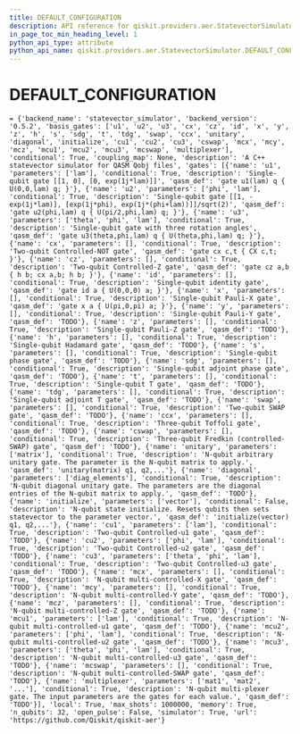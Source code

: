 ```yaml
---
title: DEFAULT_CONFIGURATION
description: API reference for qiskit.providers.aer.StatevectorSimulator.DEFAULT_CONFIGURATION
in_page_toc_min_heading_level: 1
python_api_type: attribute
python_api_name: qiskit.providers.aer.StatevectorSimulator.DEFAULT_CONFIGURATION
---
```


# DEFAULT\_CONFIGURATION

<span id="qiskit.providers.aer.StatevectorSimulator.DEFAULT_CONFIGURATION" />

`= {'backend_name': 'statevector_simulator', 'backend_version': '0.5.2', 'basis_gates': ['u1', 'u2', 'u3', 'cx', 'cz', 'id', 'x', 'y', 'z', 'h', 's', 'sdg', 't', 'tdg', 'swap', 'ccx', 'unitary', 'diagonal', 'initialize', 'cu1', 'cu2', 'cu3', 'cswap', 'mcx', 'mcy', 'mcz', 'mcu1', 'mcu2', 'mcu3', 'mcswap', 'multiplexer'], 'conditional': True, 'coupling_map': None, 'description': 'A C++ statevector simulator for QASM Qobj files', 'gates': [{'name': 'u1', 'parameters': ['lam'], 'conditional': True, 'description': 'Single-qubit gate [[1, 0], [0, exp(1j*lam)]]', 'qasm_def': 'gate u1(lam) q { U(0,0,lam) q; }'}, {'name': 'u2', 'parameters': ['phi', 'lam'], 'conditional': True, 'description': 'Single-qubit gate [[1, -exp(1j*lam)], [exp(1j*phi), exp(1j*(phi+lam))]]/sqrt(2)', 'qasm_def': 'gate u2(phi,lam) q { U(pi/2,phi,lam) q; }'}, {'name': 'u3', 'parameters': ['theta', 'phi', 'lam'], 'conditional': True, 'description': 'Single-qubit gate with three rotation angles', 'qasm_def': 'gate u3(theta,phi,lam) q { U(theta,phi,lam) q; }'}, {'name': 'cx', 'parameters': [], 'conditional': True, 'description': 'Two-qubit Controlled-NOT gate', 'qasm_def': 'gate cx c,t { CX c,t; }'}, {'name': 'cz', 'parameters': [], 'conditional': True, 'description': 'Two-qubit Controlled-Z gate', 'qasm_def': 'gate cz a,b { h b; cx a,b; h b; }'}, {'name': 'id', 'parameters': [], 'conditional': True, 'description': 'Single-qubit identity gate', 'qasm_def': 'gate id a { U(0,0,0) a; }'}, {'name': 'x', 'parameters': [], 'conditional': True, 'description': 'Single-qubit Pauli-X gate', 'qasm_def': 'gate x a { U(pi,0,pi) a; }'}, {'name': 'y', 'parameters': [], 'conditional': True, 'description': 'Single-qubit Pauli-Y gate', 'qasm_def': 'TODO'}, {'name': 'z', 'parameters': [], 'conditional': True, 'description': 'Single-qubit Pauli-Z gate', 'qasm_def': 'TODO'}, {'name': 'h', 'parameters': [], 'conditional': True, 'description': 'Single-qubit Hadamard gate', 'qasm_def': 'TODO'}, {'name': 's', 'parameters': [], 'conditional': True, 'description': 'Single-qubit phase gate', 'qasm_def': 'TODO'}, {'name': 'sdg', 'parameters': [], 'conditional': True, 'description': 'Single-qubit adjoint phase gate', 'qasm_def': 'TODO'}, {'name': 't', 'parameters': [], 'conditional': True, 'description': 'Single-qubit T gate', 'qasm_def': 'TODO'}, {'name': 'tdg', 'parameters': [], 'conditional': True, 'description': 'Single-qubit adjoint T gate', 'qasm_def': 'TODO'}, {'name': 'swap', 'parameters': [], 'conditional': True, 'description': 'Two-qubit SWAP gate', 'qasm_def': 'TODO'}, {'name': 'ccx', 'parameters': [], 'conditional': True, 'description': 'Three-qubit Toffoli gate', 'qasm_def': 'TODO'}, {'name': 'cswap', 'parameters': [], 'conditional': True, 'description': 'Three-qubit Fredkin (controlled-SWAP) gate', 'qasm_def': 'TODO'}, {'name': 'unitary', 'parameters': ['matrix'], 'conditional': True, 'description': 'N-qubit arbitrary unitary gate. The parameter is the N-qubit matrix to apply.', 'qasm_def': 'unitary(matrix) q1, q2,...'}, {'name': 'diagonal', 'parameters': ['diag_elements'], 'conditional': True, 'description': 'N-qubit diagonal unitary gate. The parameters are the diagonal entries of the N-qubit matrix to apply.', 'qasm_def': 'TODO'}, {'name': 'initialize', 'parameters': ['vector'], 'conditional': False, 'description': 'N-qubit state initialize. Resets qubits then sets statevector to the parameter vector.', 'qasm_def': 'initialize(vector) q1, q2,...'}, {'name': 'cu1', 'parameters': ['lam'], 'conditional': True, 'description': 'Two-qubit Controlled-u1 gate', 'qasm_def': 'TODO'}, {'name': 'cu2', 'parameters': ['phi', 'lam'], 'conditional': True, 'description': 'Two-qubit Controlled-u2 gate', 'qasm_def': 'TODO'}, {'name': 'cu3', 'parameters': ['theta', 'phi', 'lam'], 'conditional': True, 'description': 'Two-qubit Controlled-u3 gate', 'qasm_def': 'TODO'}, {'name': 'mcx', 'parameters': [], 'conditional': True, 'description': 'N-qubit multi-controlled-X gate', 'qasm_def': 'TODO'}, {'name': 'mcy', 'parameters': [], 'conditional': True, 'description': 'N-qubit multi-controlled-Y gate', 'qasm_def': 'TODO'}, {'name': 'mcz', 'parameters': [], 'conditional': True, 'description': 'N-qubit multi-controlled-Z gate', 'qasm_def': 'TODO'}, {'name': 'mcu1', 'parameters': ['lam'], 'conditional': True, 'description': 'N-qubit multi-controlled-u1 gate', 'qasm_def': 'TODO'}, {'name': 'mcu2', 'parameters': ['phi', 'lam'], 'conditional': True, 'description': 'N-qubit multi-controlled-u2 gate', 'qasm_def': 'TODO'}, {'name': 'mcu3', 'parameters': ['theta', 'phi', 'lam'], 'conditional': True, 'description': 'N-qubit multi-controlled-u3 gate', 'qasm_def': 'TODO'}, {'name': 'mcswap', 'parameters': [], 'conditional': True, 'description': 'N-qubit multi-controlled-SWAP gate', 'qasm_def': 'TODO'}, {'name': 'multiplexer', 'parameters': ['mat1', 'mat2', '...'], 'conditional': True, 'description': 'N-qubit multi-plexer gate. The input parameters are the gates for each value.', 'qasm_def': 'TODO'}], 'local': True, 'max_shots': 1000000, 'memory': True, 'n_qubits': 32, 'open_pulse': False, 'simulator': True, 'url': 'https://github.com/Qiskit/qiskit-aer'}`

